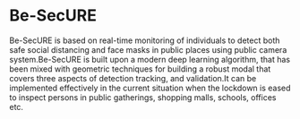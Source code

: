 # Be-SecURE
Be-SecURE is based on real-time monitoring of individuals to detect both safe social distancing and face masks in public places using public camera system.Be-SecURE is built upon a modern deep learning algorithm, that has been mixed with geometric techniques for building a robust modal that covers three aspects of detection tracking, and validation.It can be implemented effectively in the current situation when the lockdown is eased to inspect persons in public gatherings, shopping malls, schools, offices etc.
